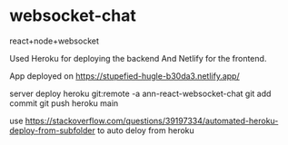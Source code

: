 # websocket-chat
react+node+websocket

Used Heroku for deploying the backend
And Netlify for the frontend. 

App deployed on https://stupefied-hugle-b30da3.netlify.app/

server deploy
heroku git:remote -a ann-react-websocket-chat
git add commit
git push heroku main

use https://stackoverflow.com/questions/39197334/automated-heroku-deploy-from-subfolder to auto deloy from heroku
